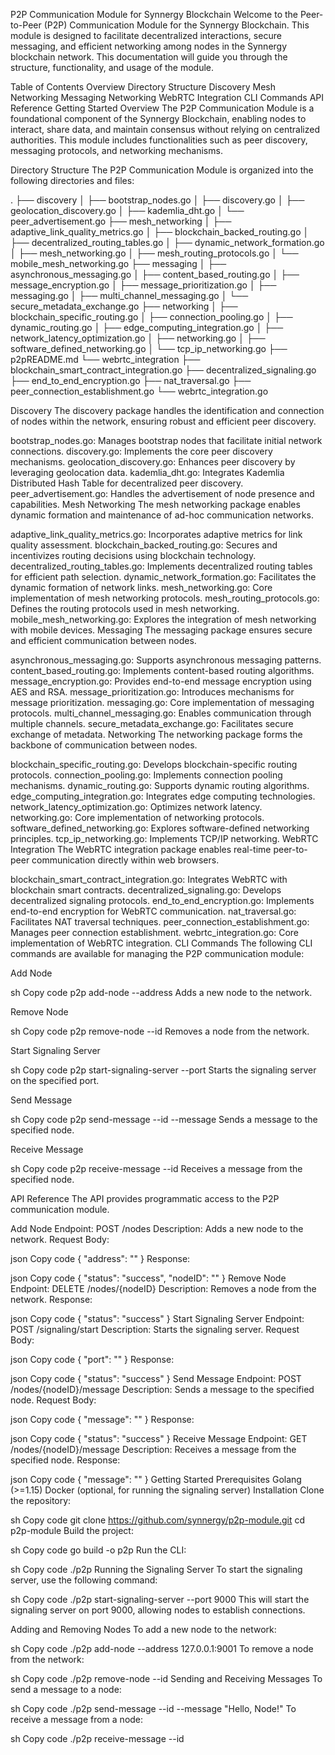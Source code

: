 P2P Communication Module for Synnergy Blockchain
Welcome to the Peer-to-Peer (P2P) Communication Module for the Synnergy Blockchain. This module is designed to facilitate decentralized interactions, secure messaging, and efficient networking among nodes in the Synnergy blockchain network. This documentation will guide you through the structure, functionality, and usage of the module.

Table of Contents
Overview
Directory Structure
Discovery
Mesh Networking
Messaging
Networking
WebRTC Integration
CLI Commands
API Reference
Getting Started
Overview
The P2P Communication Module is a foundational component of the Synnergy Blockchain, enabling nodes to interact, share data, and maintain consensus without relying on centralized authorities. This module includes functionalities such as peer discovery, messaging protocols, and networking mechanisms.

Directory Structure
The P2P Communication Module is organized into the following directories and files:


.
├── discovery
│   ├── bootstrap_nodes.go
│   ├── discovery.go
│   ├── geolocation_discovery.go
│   ├── kademlia_dht.go
│   └── peer_advertisement.go
├── mesh_networking
│   ├── adaptive_link_quality_metrics.go
│   ├── blockchain_backed_routing.go
│   ├── decentralized_routing_tables.go
│   ├── dynamic_network_formation.go
│   ├── mesh_networking.go
│   ├── mesh_routing_protocols.go
│   └── mobile_mesh_networking.go
├── messaging
│   ├── asynchronous_messaging.go
│   ├── content_based_routing.go
│   ├── message_encryption.go
│   ├── message_prioritization.go
│   ├── messaging.go
│   ├── multi_channel_messaging.go
│   └── secure_metadata_exchange.go
├── networking
│   ├── blockchain_specific_routing.go
│   ├── connection_pooling.go
│   ├── dynamic_routing.go
│   ├── edge_computing_integration.go
│   ├── network_latency_optimization.go
│   ├── networking.go
│   ├── software_defined_networking.go
│   └── tcp_ip_networking.go
├── p2pREADME.md
└── webrtc_integration
    ├── blockchain_smart_contract_integration.go
    ├── decentralized_signaling.go
    ├── end_to_end_encryption.go
    ├── nat_traversal.go
    ├── peer_connection_establishment.go
    └── webrtc_integration.go


Discovery
The discovery package handles the identification and connection of nodes within the network, ensuring robust and efficient peer discovery.

bootstrap_nodes.go: Manages bootstrap nodes that facilitate initial network connections.
discovery.go: Implements the core peer discovery mechanisms.
geolocation_discovery.go: Enhances peer discovery by leveraging geolocation data.
kademlia_dht.go: Integrates Kademlia Distributed Hash Table for decentralized peer discovery.
peer_advertisement.go: Handles the advertisement of node presence and capabilities.
Mesh Networking
The mesh networking package enables dynamic formation and maintenance of ad-hoc communication networks.

adaptive_link_quality_metrics.go: Incorporates adaptive metrics for link quality assessment.
blockchain_backed_routing.go: Secures and incentivizes routing decisions using blockchain technology.
decentralized_routing_tables.go: Implements decentralized routing tables for efficient path selection.
dynamic_network_formation.go: Facilitates the dynamic formation of network links.
mesh_networking.go: Core implementation of mesh networking protocols.
mesh_routing_protocols.go: Defines the routing protocols used in mesh networking.
mobile_mesh_networking.go: Explores the integration of mesh networking with mobile devices.
Messaging
The messaging package ensures secure and efficient communication between nodes.

asynchronous_messaging.go: Supports asynchronous messaging patterns.
content_based_routing.go: Implements content-based routing algorithms.
message_encryption.go: Provides end-to-end message encryption using AES and RSA.
message_prioritization.go: Introduces mechanisms for message prioritization.
messaging.go: Core implementation of messaging protocols.
multi_channel_messaging.go: Enables communication through multiple channels.
secure_metadata_exchange.go: Facilitates secure exchange of metadata.
Networking
The networking package forms the backbone of communication between nodes.

blockchain_specific_routing.go: Develops blockchain-specific routing protocols.
connection_pooling.go: Implements connection pooling mechanisms.
dynamic_routing.go: Supports dynamic routing algorithms.
edge_computing_integration.go: Integrates edge computing technologies.
network_latency_optimization.go: Optimizes network latency.
networking.go: Core implementation of networking protocols.
software_defined_networking.go: Explores software-defined networking principles.
tcp_ip_networking.go: Implements TCP/IP networking.
WebRTC Integration
The WebRTC integration package enables real-time peer-to-peer communication directly within web browsers.

blockchain_smart_contract_integration.go: Integrates WebRTC with blockchain smart contracts.
decentralized_signaling.go: Develops decentralized signaling protocols.
end_to_end_encryption.go: Implements end-to-end encryption for WebRTC communication.
nat_traversal.go: Facilitates NAT traversal techniques.
peer_connection_establishment.go: Manages peer connection establishment.
webrtc_integration.go: Core implementation of WebRTC integration.
CLI Commands
The following CLI commands are available for managing the P2P communication module:

Add Node

sh
Copy code
p2p add-node --address <node-address>
Adds a new node to the network.

Remove Node

sh
Copy code
p2p remove-node --id <node-id>
Removes a node from the network.

Start Signaling Server

sh
Copy code
p2p start-signaling-server --port <port>
Starts the signaling server on the specified port.

Send Message

sh
Copy code
p2p send-message --id <node-id> --message <message>
Sends a message to the specified node.

Receive Message

sh
Copy code
p2p receive-message --id <node-id>
Receives a message from the specified node.

API Reference
The API provides programmatic access to the P2P communication module.

Add Node
Endpoint: POST /nodes
Description: Adds a new node to the network.
Request Body:

json
Copy code
{
  "address": "<node-address>"
}
Response:

json
Copy code
{
  "status": "success",
  "nodeID": "<node-id>"
}
Remove Node
Endpoint: DELETE /nodes/{nodeID}
Description: Removes a node from the network.
Response:

json
Copy code
{
  "status": "success"
}
Start Signaling Server
Endpoint: POST /signaling/start
Description: Starts the signaling server.
Request Body:

json
Copy code
{
  "port": "<port>"
}
Response:

json
Copy code
{
  "status": "success"
}
Send Message
Endpoint: POST /nodes/{nodeID}/message
Description: Sends a message to the specified node.
Request Body:

json
Copy code
{
  "message": "<message>"
}
Response:

json
Copy code
{
  "status": "success"
}
Receive Message
Endpoint: GET /nodes/{nodeID}/message
Description: Receives a message from the specified node.
Response:

json
Copy code
{
  "message": "<message>"
}
Getting Started
Prerequisites
Golang (>=1.15)
Docker (optional, for running the signaling server)
Installation
Clone the repository:

sh
Copy code
git clone https://github.com/synnergy/p2p-module.git
cd p2p-module
Build the project:

sh
Copy code
go build -o p2p
Run the CLI:

sh
Copy code
./p2p <command>
Running the Signaling Server
To start the signaling server, use the following command:

sh
Copy code
./p2p start-signaling-server --port 9000
This will start the signaling server on port 9000, allowing nodes to establish connections.

Adding and Removing Nodes
To add a new node to the network:

sh
Copy code
./p2p add-node --address 127.0.0.1:9001
To remove a node from the network:

sh
Copy code
./p2p remove-node --id <node-id>
Sending and Receiving Messages
To send a message to a node:

sh
Copy code
./p2p send-message --id <node-id> --message "Hello, Node!"
To receive a message from a node:

sh
Copy code
./p2p receive-message --id <node-id>